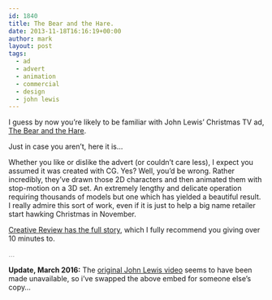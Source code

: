 ```yaml
---
id: 1840
title: The Bear and the Hare.
date: 2013-11-18T16:16:19+00:00
author: mark
layout: post
tags:
  - ad
  - advert
  - animation
  - commercial
  - design
  - john lewis
---
```

I guess by now you&#8217;re likely to be familiar with John Lewis&#8217; Christmas TV ad, [The Bear and the Hare](http://www.johnlewis.com/inspiration-and-advice/az-of-christmas/bear-and-hare).

Just in case you aren&#8217;t, here it is&#8230;
  
<span class="embed-youtube" style="text-align:center; display: block;"></span>

Whether you like or dislike the advert (or couldn&#8217;t care less), I expect you assumed it was created with CG. Yes? Well, you&#8217;d be wrong. Rather incredibly, they&#8217;ve drawn those 2D characters and then animated them with stop-motion on a 3D set. An extremely lengthy and delicate operation requiring thousands of models but one which has yielded a beautiful result. I really admire this sort of work, even if it is just to help a big name retailer start hawking Christmas in November.

[Creative Review has the full story](http://www.creativereview.co.uk/cr-blog/2013/november/behind-the-scenes-on-the-john-lewis-christmas-ad), which I fully recommend you giving over 10 minutes to.

<span style="color: #999999;">&#8230;</span>

**Update, March 2016:** The [original John Lewis video](http://www.youtube.com/watch?v=XqWig2WARb0) seems to have been made unavailable, so i&#8217;ve swapped the above embed for someone else&#8217;s copy&#8230;

&nbsp;
